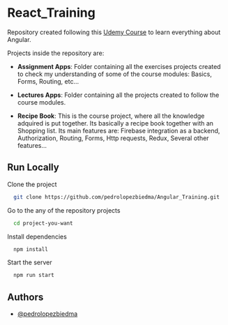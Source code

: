 # React_Training

Repository created following this [Udemy Course](https://www.udemy.com/course/the-complete-guide-to-angular-2/) to learn everything about Angular.

Projects inside the repository are:

- **Assignment Apps**: Folder containing all the exercises projects created to check my understanding of some of the course modules: Basics, Forms, Routing, etc...

- **Lectures Apps**: Folder containing all the projects created to follow the course modules.

- **Recipe Book**: This is the course project, where all the knowledge adquired is put together. Its basically a recipe book together with an Shopping list. Its main features are: Firebase integration as a backend, Authorization, Routing, Forms, Http requests, Redux, Several other features...

## Run Locally

Clone the project

```bash
  git clone https://github.com/pedrolopezbiedma/Angular_Training.git
```

Go to the any of the repository projects

```bash
  cd project-you-want
```

Install dependencies

```bash
  npm install
```

Start the server

```bash
  npm run start
```

## Authors

- [@pedrolopezbiedma](https://github.com/pedrolopezbiedma)
